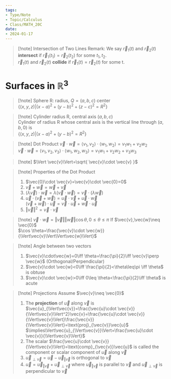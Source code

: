 ```yaml
---
tags:
- Type/Note
- Topic/Calculus
- Class/MATH_20C
date:
- 2024-01-17
---
```


> [!note] Intersection of Two Lines
> Remark: We say $\vec{r}_{1}(t)$ and $\vec{r}_{2}(t)$ **intersect** if $\vec{r}_{1}(t_{1})=\vec{r}_{2}(t_{2})$ for some $t_{1},t_{2}$.  
> $\vec{r}_{1}(t)$ and $\vec{r}_{2}(t)$ **collide** if $\vec{r}_{1}(t)=\vec{r}_{2}(t)$ for some t.  

# Surfaces in $\mathbb{R}^{3}$

> [!note] Sphere
> R: radius, $Q=(a,b,c)$ center  
> $\{(x,y,z)|(x-a)^2+(y-b)^2+(z-c)^2=R^2\}$  

> [!note] Cylinder
> radius R, central axis $(a,b,c)$  
> Cylinder of radius R whose central axis is the vertical line through $(a,b,0)$ is  
> $\{(x,y,z)|(x-a)^2+(y-b)^2=R^2\}$  

> [!note] Dot Product
> $\vec{v}\cdot\vec{w}=\langle v_{1},v_{2}\rangle\cdot \langle w_{1},w_{2}\rangle=v_{1}w_{1}+v_{2}w_{2}$  
> $\vec{v}\cdot\vec{w}=\langle v_{1},v_{2},v_{3}\rangle\cdot \langle w_{1},w_{2},w_{3}\rangle=v_{1}w_{1}+v_{2}w_{2}+v_{3}w_{3}$  

> [!note] $\Vert \vec{v}\Vert=\sqrt{ \vec{v}\cdot \vec{v} }$

> [!note] Properties of the Dot Product
> 1. $\vec{0}\cdot \vec{v}=\vec{v}\cdot  \vec{0}=0$  
> 2. $\vec{v}+\vec{w}=\vec{w}+\vec{v}$  
> 3. $(\lambda \vec{v})\cdot \vec{w}=\lambda(\vec{v}\cdot \vec{w})=\vec{v}\cdot(\lambda \vec{w})$  
> 4. $\vec{u}\cdot(\vec{v}+\vec{w})=\vec{u}\cdot \vec{v}+\vec{u}\cdot \vec{w}$  
> $(\vec{v}+\vec{w})\cdot\vec{u}=\vec{v}\cdot \vec{u}+\vec{w}\cdot \vec{u}$  
> 5. $\Vert \vec{v}\Vert^2=\vec{v}\cdot \vec{v}$  

> [!note] $\vec{v}\cdot \vec{w}=\Vert\vec{v}\Vert\Vert\vec{w}\Vert\cos \theta,0\leq \theta\leq \pi$
> If $\vec{v},\vec{w}\neq \vec{0}$  
> $\cos \theta=\frac{\vec{v}\cdot \vec{w}}{\Vert\vec{v}\Vert\Vert\vec{w}\Vert}$  

> [!note] Angle between two vectors
> 1. $\vec{v}\cdot\vec{w}=0\iff \theta=\frac{\pi}{2}\iff \vec{v}\perp \vec{w}$ (Orthogonal/Perpendicular)  
> 2. $\vec{v}\cdot \vec{w}<0\iff \frac{\pi}{2}<\theta\leq\pi \iff \theta$ is obtuse  
> 3. $\vec{v}\cdot \vec{w}>0\iff 0\leq \theta<\frac{\pi}{2}\iff \theta$ is acute  

> [!note] Projections
> Assume $\vec{v}\neq \vec{0}$  
> 1. The **projection** of $\vec{u}$ along $\vec{v}$ is $\vec{u}_{\Vert\vec{v}}=\frac{\vec{u}\cdot \vec{v}}{\Vert\vec{v}\Vert^2}\vec{v}=\frac{\vec{u}\cdot \vec{v}}{\Vert\vec{v}\Vert}\frac{\vec{v}}{\Vert\vec{v}\Vert}=\text{proj}_{\vec{v}}\vec{u}$  
> $\implies\Vert\vec{u}_{\Vert\vec{v}}\Vert=\frac{\vec{u}\cdot \vec{v}}{\Vert\vec{v}\Vert}$  
> 2. The scalar $\frac{\vec{u}\cdot \vec{v}}{\Vert\vec{v}\Vert}=\text{comp}_{\vec{v}}\vec{u}$ is called the component or scalar component of $\vec{u}$ along $\vec{v}$  
> 3. $\vec{u}_{\perp \vec{v}}=\vec{u}-\vec{u}_{\Vert\vec{v}}$ is orthogonal to $\vec{v}$  
> 4. $\vec{u}=\vec{u}_{\Vert\vec{v}}+\vec{u}_{\perp \vec{v}}$ where $\vec{u}_{\Vert\vec{v}}$ is parallel to $\vec{v}$ and $\vec{u}_{\perp \vec{v}}$ is perpendicular to $\vec{v}$  

